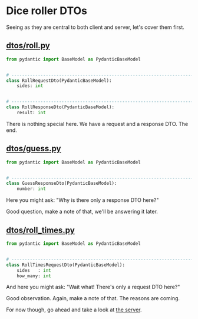 # Dice roller DTOs

Seeing as they are central to both client and server, let's cover them first.
## [dtos/roll.py](../../../examples/dice_roller/dtos/roll.py)
```python
from pydantic import BaseModel as PydanticBaseModel


# --------------------------------------------------------------------------------
class RollRequestDto(PydanticBaseModel):
    sides: int


# --------------------------------------------------------------------------------
class RollResponseDto(PydanticBaseModel):
    result: int
```
There is nothing special here. We have a request and a response DTO. The end.

## [dtos/guess.py](../../../examples/dice_roller/dtos/guess.py)
```python
from pydantic import BaseModel as PydanticBaseModel


# --------------------------------------------------------------------------------
class GuessResponseDto(PydanticBaseModel):
    number: int
```
Here you might ask: "Why is there only a response DTO here?"

Good question, make a note of that, we'll be answering it later.

## [dtos/roll_times.py](../../../examples/dice_roller/dtos/roll_times.py)
```python
from pydantic import BaseModel as PydanticBaseModel


# --------------------------------------------------------------------------------
class RollTimesRequestDto(PydanticBaseModel):
    sides   : int
    how_many: int
```

And here you might ask: "Wait what! There's only a request DTO here?"

Good observation. Again, make a note of that. The reasons are coming.

For now though, go ahead and take a look at [the server](./server.md).
